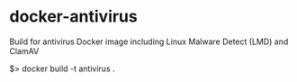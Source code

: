 # docker-antivirus
Build for antivirus Docker image including Linux Malware Detect (LMD) and ClamAV

$> docker build -t antivirus .
